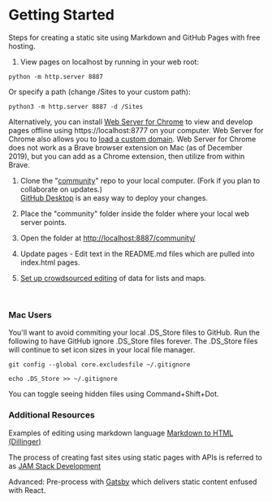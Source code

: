 # Getting Started

Steps for creating a static site using Markdown and GitHub Pages with free hosting.  

1. View pages on localhost by running in your web root:  

 <code>python -m http.server 8887</code>

 Or specify a path (change /Sites to your custom path):

 <code>python3 -m http.server 8887 -d /Sites</code>

 Alternatively, you can install [Web Server for Chrome](https://chrome.google.com/webstore/detail/web-server-for-chrome/ofhbbkphhbklhfoeikjpcbhemlocgigb?hl=en) to view and develop pages offline using https://localhost:8777 on your computer. Web Server for Chrome also allows you to [load a custom domain](https://medium.com/@jmatix/using-chrome-as-a-local-web-server-af04baffd581). Web Server for Chrome does not work as a Brave browser extension on Mac (as of December 2019), but you can add as a Chrome extension, then utilize from within Brave.

1. Clone the "<a href='https://github.com/modelearth/community'>community</a>" repo to your local computer.  (Fork if you plan to collaborate on updates.)  
<a href="https://desktop.github.com/">GitHub Desktop</a> is an easy way to deploy your changes.

1. Place the "community" folder inside the folder where your local web server points.  

1. Open the folder at [http://localhost:8887/community/](http://localhost:8887/community/)  

1. Update pages - Edit text in the README.md files which are pulled into index.html pages.  

1. [Set up crowdsourced editing](../../editor) of data for lists and maps.
<!--
1. Copy the "starter" folder inside community and give it the name of your community or module.
-->
<br>

### Mac Users
You'll want to avoid commiting your local .DS_Store files to GitHub. Run the following to have GitHub ignore .DS_Store files forever. The .DS_Store files will continue to set icon sizes in your local file manager.   
 
<!-- Avoid .DS_Store file creation over network connections (article from 2011, confirm this still occurs)
	https://support.apple.com/en-us/HT1629 -->
<code>git config --global core.excludesfile ~/.gitignore  
echo .DS_Store >> ~/.gitignore</code>  

You can toggle seeing hidden files using Command+Shift+Dot. 

### Additional Resources

Examples of editing using markdown language [Markdown to HTML (Dillinger)](https://dillinger.io/)  

The process of creating fast sites using static pages with APIs is referred to as [JAM Stack Development](https://jamstack.org)  

Advanced: Pre-process with [Gatsby](https://www.gatsbyjs.org/) which delivers static content enfused with React. 
 